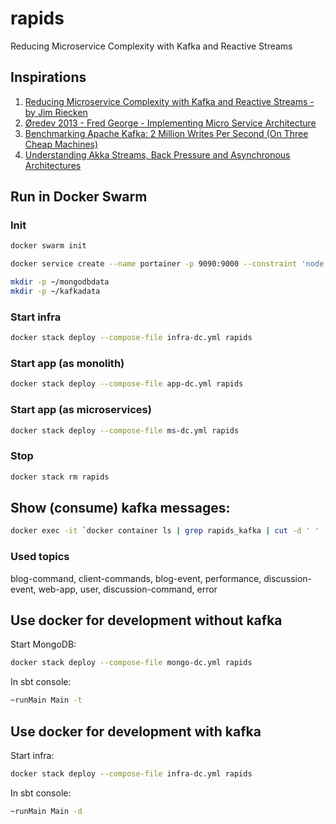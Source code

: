 # rapids
 Reducing Microservice Complexity with Kafka and Reactive Streams

## Inspirations

1. [Reducing Microservice Complexity with Kafka and Reactive Streams - by Jim Riecken](https://www.youtube.com/watch?v=k_Y5ieFHGbs)
2. [Øredev 2013 - Fred George - Implementing Micro Service Architecture](https://vimeo.com/79866979)
3. [Benchmarking Apache Kafka: 2 Million Writes Per Second (On Three Cheap Machines)](https://engineering.linkedin.com/kafka/benchmarking-apache-kafka-2-million-writes-second-three-cheap-machines)
4. [Understanding Akka Streams, Back Pressure and Asynchronous Architectures](https://www.lightbend.com/blog/understanding-akka-streams-back-pressure-and-asynchronous-architectures)

## Run in Docker Swarm

### Init
```bash
docker swarm init

docker service create --name portainer -p 9090:9000 --constraint 'node.role == manager' --mount type=bind,src=/var/run/docker.sock,dst=/var/run/docker.sock portainer/portainer -H unix:///var/run/docker.sock

mkdir -p ~/mongodbdata
mkdir -p ~/kafkadata
```

### Start infra
```bash
docker stack deploy --compose-file infra-dc.yml rapids
```

### Start app (as monolith)
```bash
docker stack deploy --compose-file app-dc.yml rapids
```

### Start app (as microservices)
```bash
docker stack deploy --compose-file ms-dc.yml rapids
```

### Stop
```bash
docker stack rm rapids
```

## Show (consume) kafka messages:
```bash
docker exec -it `docker container ls | grep rapids_kafka | cut -d ' ' -f1` kafka-console-consumer.sh --bootstrap-server localhost:9092 --topic blog-event --from-beginning --property print.key=true
```

### Used topics

blog-command, client-commands, blog-event, performance, discussion-event, web-app, user, discussion-command, error

## Use docker for development without kafka

Start MongoDB:
```bash
docker stack deploy --compose-file mongo-dc.yml rapids
```

In sbt console:
```bash
~runMain Main -t
```

## Use docker for development with kafka

Start infra:
```bash
docker stack deploy --compose-file infra-dc.yml rapids
```

In sbt console:
```bash
~runMain Main -d
```
